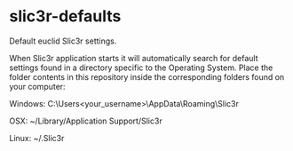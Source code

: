 slic3r-defaults
===============

Default euclid Slic3r settings.  

When Slic3r application starts it will automatically search for default settings found in a directory specific to the Operating System.  Place the folder contents in this repository inside the corresponding folders found on your computer:


Windows: C:\Users\<your_username>\AppData\Roaming\Slic3r

OSX: ~/Library/Application Support/Slic3r

Linux: ~/.Slic3r
